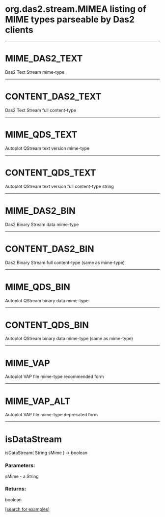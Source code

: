 # org.das2.stream.MIMEA listing of MIME types parseable by Das2 clients
***
<a name="MIME_DAS2_TEXT"></a>
# MIME_DAS2_TEXT

Das2 Text Stream mime-type

***
<a name="CONTENT_DAS2_TEXT"></a>
# CONTENT_DAS2_TEXT

Das2 Text Stream full content-type

***
<a name="MIME_QDS_TEXT"></a>
# MIME_QDS_TEXT

Autoplot QStream text version mime-type

***
<a name="CONTENT_QDS_TEXT"></a>
# CONTENT_QDS_TEXT

Autoplot QStream text version full content-type string

***
<a name="MIME_DAS2_BIN"></a>
# MIME_DAS2_BIN

Das2 Binary Stream data mime-type

***
<a name="CONTENT_DAS2_BIN"></a>
# CONTENT_DAS2_BIN

Das2 Binary Stream full content-type (same as mime-type)

***
<a name="MIME_QDS_BIN"></a>
# MIME_QDS_BIN

Autoplot QStream binary data mime-type

***
<a name="CONTENT_QDS_BIN"></a>
# CONTENT_QDS_BIN

Autoplot QStream binary data mime-type (same as mime-type)

***
<a name="MIME_VAP"></a>
# MIME_VAP

Autoplot VAP file mime-type recommended form

***
<a name="MIME_VAP_ALT"></a>
# MIME_VAP_ALT

Autoplot VAP file mime-type deprecated form

***
<a name="isDataStream"></a>
# isDataStream
isDataStream( String sMime ) &rarr; boolean



### Parameters:
sMime - a String

### Returns:
boolean


<a href="https://github.com/autoplot/dev/search?q=isDataStream&unscoped_q=isDataStream">[search for examples]</a>

